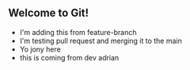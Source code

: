 ## Welcome to Git!

- I'm adding this from feature-branch
- I'm testing pull request and merging it to the main
- Yo jony here
- this is coming from dev adrian
